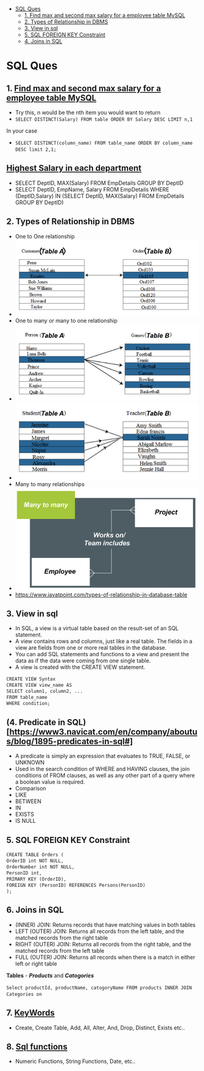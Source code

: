 <!-- TOC -->
* [SQL Ques](#sql-ques)
  * [1. Find max and second max salary for a employee table MySQL](#1-find-max-and-second-max-salary-for-a-employee-table-mysql)
  * [2. Types of Relationship in DBMS](#2-types-of-relationship-in-dbms)
  * [3. View in sql](#3-view-in-sql)
  * [5. SQL FOREIGN KEY Constraint](#5-sql-foreign-key-constraint)
  * [4. Joins in SQL](#4-joins-in-sql)
<!-- TOC -->


# SQL Ques
## 1. [Find max and second max salary for a employee table MySQL](https://stackoverflow.com/a/21520159/11962586)
- Try this, n would be the nth item you would want to return
- ```SELECT DISTINCT(Salary) FROM table ORDER BY Salary DESC LIMIT n,1```

In your case
- ```SELECT DISTINCT(column_name) FROM table_name ORDER BY column_name DESC limit 2,1;```

## [Highest Salary in each department](https://stackoverflow.com/a/8477093/11962586)
- SELECT DeptID, MAX(Salary) FROM EmpDetails GROUP BY DeptID
- SELECT DeptID, EmpName, Salary FROM EmpDetails WHERE (DeptID,Salary) IN (SELECT DeptID, MAX(Salary) FROM EmpDetails GROUP BY DeptID)

## 2. Types of Relationship in DBMS
- One to One relationship
- ![img_2.png](images/img_2.png)
- One to many or many to one relationship
- ![img_3.png](images/img_3.png)
- ![img_4.png](images/img_4.png)
- Many to many relationships
- ![img_5.png](images/img_5.png)
- https://www.javatpoint.com/types-of-relationship-in-database-table

## 3. View in sql
- In SQL, a view is a virtual table based on the result-set of an SQL statement.
- A view contains rows and columns, just like a real table. The fields in a view are fields from one or more real tables in the database.
- You can add SQL statements and functions to a view and present the data as if the data were coming from one single table.
- A view is created with the CREATE VIEW statement.

```
CREATE VIEW Syntax
CREATE VIEW view_name AS
SELECT column1, column2, ...
FROM table_name
WHERE condition;
```

## (4. Predicate in SQL)[https://www3.navicat.com/en/company/aboutus/blog/1895-predicates-in-sql#]
 - A predicate is simply an expression that evaluates to TRUE, FALSE, or UNKNOWN
 - Used in the search condition of WHERE and HAVING clauses, the join conditions of FROM clauses, as well as any other part of a query where a boolean value is required.
  - Comparison
  - LIKE
  - BETWEEN
  - IN
  - EXISTS
  - IS NULL


## 5. SQL FOREIGN KEY Constraint

```
CREATE TABLE Orders (
OrderID int NOT NULL,
OrderNumber int NOT NULL,
PersonID int,
PRIMARY KEY (OrderID),
FOREIGN KEY (PersonID) REFERENCES Persons(PersonID)
);
```

## 6. Joins in SQL
- (INNER) JOIN: Returns records that have matching values in both tables
- LEFT (OUTER) JOIN: Returns all records from the left table, and the matched records from the right table
- RIGHT (OUTER) JOIN: Returns all records from the right table, and the matched records from the left table
- FULL (OUTER) JOIN: Returns all records when there is a match in either left or right table

**Tables** - ***Products*** and ***Catogories***

``Select productId, productName, catogoryName FROM products INNER JOIN Categories on ``

## 7. [KeyWords](https://www.w3schools.com/sql/sql_ref_keywords.asp)
- Create, Create Table, Add, All, Alter, And, Drop, Distinct, Exists etc..

## 8. [Sql functions](https://www.w3schools.com/sql/sql_ref_mysql.asp)
- Numeric Functions, String Functions, Date, etc..